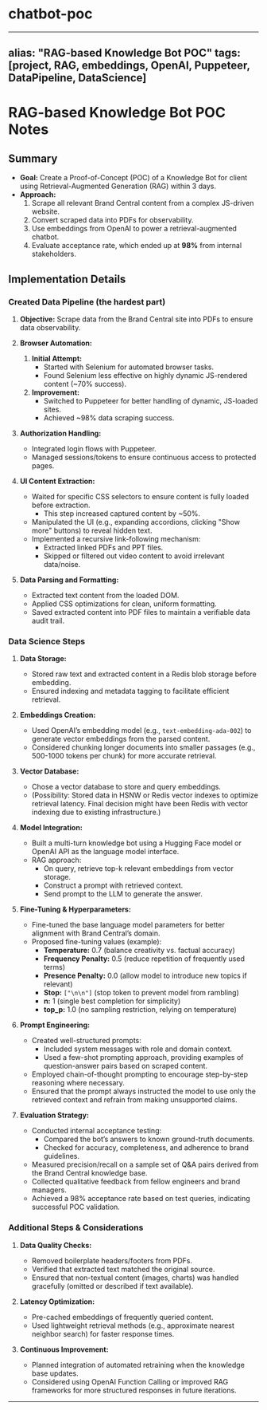 # chatbot-poc
---
alias: "RAG-based Knowledge Bot POC"
tags: [project, RAG, embeddings, OpenAI, Puppeteer, DataPipeline, DataScience]
---

# RAG-based Knowledge Bot POC Notes

## Summary
- **Goal:** Create a Proof-of-Concept (POC) of a Knowledge Bot for client using Retrieval-Augmented Generation (RAG) within 3 days.
- **Approach:** 
  1. Scrape all relevant Brand Central content from a complex JS-driven website.
  2. Convert scraped data into PDFs for observability.
  3. Use embeddings from OpenAI to power a retrieval-augmented chatbot.
  4. Evaluate acceptance rate, which ended up at **98%** from internal stakeholders.

## Implementation Details

### Created Data Pipeline (the hardest part)
1. **Objective:** Scrape data from the Brand Central site into PDFs to ensure data observability.
   
2. **Browser Automation:**
   1. **Initial Attempt:**
      - Started with Selenium for automated browser tasks.
      - Found Selenium less effective on highly dynamic JS-rendered content (~70% success).
   2. **Improvement:**
      - Switched to Puppeteer for better handling of dynamic, JS-loaded sites.
      - Achieved ~98% data scraping success.

3. **Authorization Handling:**
   - Integrated login flows with Puppeteer.
   - Managed sessions/tokens to ensure continuous access to protected pages.

4. **UI Content Extraction:**
   - Waited for specific CSS selectors to ensure content is fully loaded before extraction.
     - This step increased captured content by ~50%.
   - Manipulated the UI (e.g., expanding accordions, clicking "Show more" buttons) to reveal hidden text.
   - Implemented a recursive link-following mechanism:
     - Extracted linked PDFs and PPT files.
     - Skipped or filtered out video content to avoid irrelevant data/noise.

5. **Data Parsing and Formatting:**
   - Extracted text content from the loaded DOM.
   - Applied CSS optimizations for clean, uniform formatting.
   - Saved extracted content into PDF files to maintain a verifiable data audit trail.

### Data Science Steps
1. **Data Storage:**
   - Stored raw text and extracted content in a Redis blob storage before embedding.
   - Ensured indexing and metadata tagging to facilitate efficient retrieval.

2. **Embeddings Creation:**
   - Used OpenAI’s embedding model (e.g., `text-embedding-ada-002`) to generate vector embeddings from the parsed content.
   - Considered chunking longer documents into smaller passages (e.g., 500-1000 tokens per chunk) for more accurate retrieval.

3. **Vector Database:**
   - Chose a vector database to store and query embeddings.
   - (Possibility: Stored data in HSNW or Redis vector indexes to optimize retrieval latency. Final decision might have been Redis with vector indexing due to existing infrastructure.)

4. **Model Integration:**
   - Built a multi-turn knowledge bot using a Hugging Face model or OpenAI API as the language model interface.
   - RAG approach:
     - On query, retrieve top-k relevant embeddings from vector storage.
     - Construct a prompt with retrieved context.
     - Send prompt to the LLM to generate the answer.

5. **Fine-Tuning & Hyperparameters:**
   - Fine-tuned the base language model parameters for better alignment with Brand Central’s domain.
   - Proposed fine-tuning values (example):
     - **Temperature:** 0.7 (balance creativity vs. factual accuracy)
     - **Frequency Penalty:** 0.5 (reduce repetition of frequently used terms)
     - **Presence Penalty:** 0.0 (allow model to introduce new topics if relevant)
     - **Stop:** `["\n\n"]` (stop token to prevent model from rambling)
     - **n:** 1 (single best completion for simplicity)
     - **top_p:** 1.0 (no sampling restriction, relying on temperature)

6. **Prompt Engineering:**
   - Created well-structured prompts:
     - Included system messages with role and domain context.
     - Used a few-shot prompting approach, providing examples of question-answer pairs based on scraped content.
   - Employed chain-of-thought prompting to encourage step-by-step reasoning where necessary.
   - Ensured that the prompt always instructed the model to use only the retrieved context and refrain from making unsupported claims.

7. **Evaluation Strategy:**
   - Conducted internal acceptance testing:
     - Compared the bot’s answers to known ground-truth documents.
     - Checked for accuracy, completeness, and adherence to brand guidelines.
   - Measured precision/recall on a sample set of Q&A pairs derived from the Brand Central knowledge base.
   - Collected qualitative feedback from fellow engineers and brand managers.
   - Achieved a 98% acceptance rate based on test queries, indicating successful POC validation.

### Additional Steps & Considerations
1. **Data Quality Checks:**
   - Removed boilerplate headers/footers from PDFs.
   - Verified that extracted text matched the original source.
   - Ensured that non-textual content (images, charts) was handled gracefully (omitted or described if text available).

2. **Latency Optimization:**
   - Pre-cached embeddings of frequently queried content.
   - Used lightweight retrieval methods (e.g., approximate nearest neighbor search) for faster response times.

3. **Continuous Improvement:**
   - Planned integration of automated retraining when the knowledge base updates.
   - Considered using OpenAI Function Calling or improved RAG frameworks for more structured responses in future iterations.

---
